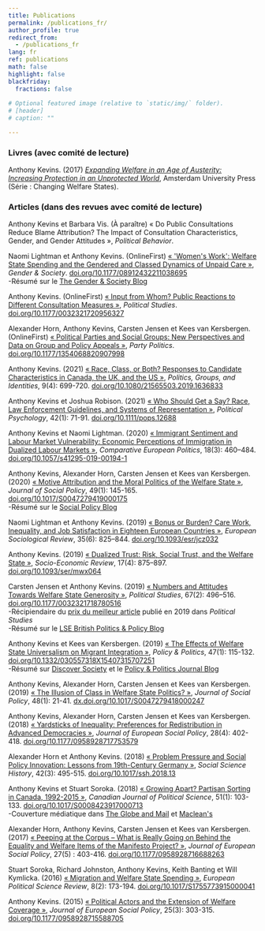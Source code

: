 ```yaml
---
title: Publications
permalink: /publications_fr/
author_profile: true
redirect_from:
  - /publications_fr
lang: fr
ref: publications
math: false
highlight: false
blackfriday: 
  fractions: false
  
# Optional featured image (relative to `static/img/` folder).
# [header]
# caption: ""

---
```


### Livres (avec comité de lecture)

Anthony Kevins. (2017) [_Expanding Welfare in an Age of Austerity: Increasing Protection in an Unprotected World_](https://repository.lboro.ac.uk/articles/book/Expanding_welfare_in_an_age_of_austerity_Increasing_protection_in_an_unprotected_world/9994709), Amsterdam University Press (Série : Changing Welfare States).

### Articles (dans des revues avec comité de lecture)

Anthony Kevins et Barbara Vis. (À paraître) « Do Public Consultations Reduce Blame Attribution? The Impact of Consultation Characteristics, Gender, and Gender Attitudes », _Political Behavior_.

Naomi Lightman et Anthony Kevins. (OnlineFirst) [« 'Women's Work': Welfare State Spending and the Gendered and Classed Dynamics of Unpaid Care »](https://journals.sagepub.com/doi/pdf/10.1177/08912432211038695), _Gender & Society_. [doi.org/10.1177/08912432211038695](https://doi.org/10.1177/08912432211038695)<br>
-Résumé sur le [The Gender & Society Blog](https://gendersociety.wordpress.com/2021/09/03/womens-work-and-the-welfare-state-new-analysis-quantifies-how-gender-class-and-social-policy-shape-unpaid-care-work/)

Anthony Kevins. (OnlineFirst) [« Input from Whom? Public Reactions to Different Consultation Measures »](https://journals.sagepub.com/doi/pdf/10.1177/0032321720956327), _Political Studies_. [doi.org/10.1177/0032321720956327](https://doi.org/10.1177/0032321720956327)

Alexander Horn, Anthony Kevins, Carsten Jensen et Kees van Kersbergen. (OnlineFirst) [« Political Parties and Social Groups: New Perspectives and Data on Group and Policy Appeals »](https://repository.lboro.ac.uk/articles/journal_contribution/Political_parties_and_social_groups_New_perspectives_and_data_on_group_and_policy_appeals/11628444), _Party Politics_. [doi.org/10.1177/1354068820907998](https://doi.org/10.1177/1354068820907998)

Anthony Kevins. (2021) [« Race, Class, or Both? Responses to Candidate Characteristics in Canada, the UK, and the US »](https://www.tandfonline.com/doi/pdf/10.1080/21565503.2019.1636833?needAccess=true), _Politics, Groups, and Identities_, 9(4): 699-720. [doi.org/10.1080/21565503.2019.1636833](https://doi.org/10.1080/21565503.2019.1636833)

Anthony Kevins et Joshua Robison. (2021) [« Who Should Get a Say? Race, Law Enforcement Guidelines, and Systems of Representation »](https://onlinelibrary.wiley.com/doi/epdf/10.1111/pops.12688), _Political Psychology_, 42(1): 71-91. [doi.org/10.1111/pops.12688](https://doi.org/10.1111/pops.12688)

Anthony Kevins et Naomi Lightman. (2020) [« Immigrant Sentiment and Labour Market Vulnerability: Economic Perceptions of Immigration in Dualized Labour Markets »](https://repository.lboro.ac.uk/articles/journal_contribution/Immigrant_sentiment_and_labour_market_vulnerability_economic_perceptions_of_immigration_in_dualized_labour_markets/9976301), _Comparative European Politics_, 18(3): 460–484. [doi.org/10.1057/s41295-019-00194-1](https://doi.org/10.1057/s41295-019-00194-1)

Anthony Kevins, Alexander Horn, Carsten Jensen et Kees van Kersbergen. (2020) [« Motive Attribution and the Moral Politics of the Welfare State »](https://www.cambridge.org/core/services/aop-cambridge-core/content/view/D2DC2B5761B7474254AB8BEC75CF9B0D/S0047279419000175a.pdf/motive_attribution_and_the_moral_politics_of_the_welfare_state.pdf), _Journal of Social Policy_, 49(1): 145-165. [doi.org/10.1017/S0047279419000175](https://doi.org/10.1017/S0047279419000175)<br>
-Résumé sur le [Social Policy Blog](https://socialpolicyblog.com/2019/05/08/explaining-other-peoples-stances-on-inequality/)

Naomi Lightman et Anthony Kevins. (2019) [« Bonus or Burden? Care Work, Inequality, and Job Satisfaction in Eighteen European Countries »](https://repository.lboro.ac.uk/articles/journal_contribution/Bonus_or_burden_Care_work_inequality_and_job_satisfaction_in_eighteen_European_countries/9976268), _European Sociological Review_, 35(6): 825–844. [doi.org/10.1093/esr/jcz032](https://academic.oup.com/esr/article/35/6/825/5521386?guestAccessKey=5a546076-ebad-417e-a168-d998e6b56a96)

Anthony Kevins. (2019) [« Dualized Trust: Risk, Social Trust, and the Welfare State »](https://repository.lboro.ac.uk/articles/journal_contribution/Dualized_trust_risk_social_trust_and_the_welfare_state/9976265), _Socio-Economic Review_, 17(4): 875–897. [doi.org/10.1093/ser/mwx064](https://doi.org/10.1093/ser/mwx064)

Carsten Jensen et Anthony Kevins. (2019) [« Numbers and Attitudes Towards Welfare State Generosity »](http://journals.sagepub.com/doi/pdf/10.1177/0032321718780516), _Political Studies_, 67(2): 496–516. [doi.org/10.1177/0032321718780516](https://doi.org/10.1177/0032321718780516)<br>
-Récipiendaire du [prix du meilleur article](https://journals.sagepub.com/page/psx/collections/virtual-special-issues/harrison-prize-winners) publié en 2019 dans *Political Studies* <br> 
-Résumé sur le [LSE British Politics & Policy Blog](http://blogs.lse.ac.uk/politicsandpolicy/how-claims-about-welfare-benefit-levels-affect-public-opinion/)

Anthony Kevins et Kees van Kersbergen. (2019) [« The Effects of Welfare State Universalism on Migrant Integration »](https://repository.lboro.ac.uk/articles/journal_contribution/The_effects_of_welfare_state_universalism_on_migrant_integration/9976226), _Policy & Politics_, 47(1): 115-132. [doi.org/10.1332/030557318X15407315707251](https://doi.org/10.1332/030557318X15407315707251)<br>
-Résumé sur [Discover Society](https://discoversociety.org/2019/02/06/policy-and-politics-one-of-us-how-welfare-states-help-shape-immigrant-integration/) et le [Policy & Politics Journal Blog](https://policyandpoliticsblog.com/2019/02/20/one-of-us-how-welfare-states-help-shape-immigrant-integration/)

Anthony Kevins, Alexander Horn, Carsten Jensen et Kees van Kersbergen. (2019) [« The Illusion of Class in Welfare State Politics? »](https://repository.lboro.ac.uk/articles/journal_contribution/The_illusion_of_class_in_welfare_state_politics_/9976223), _Journal of Social Policy_, 48(1): 21-41. [dx.doi.org/10.1017/S0047279418000247](https://dx.doi.org/10.1017/S0047279418000247)

Anthony Kevins, Alexander Horn, Carsten Jensen et Kees van Kersbergen. (2018) [« Yardsticks of Inequality: Preferences for Redistribution in Advanced Democracies »](https://repository.lboro.ac.uk/articles/journal_contribution/Yardsticks_of_inequality_Preferences_for_redistribution_in_advanced_democracies/9976232), _Journal of European Social Policy_, 28(4): 402-418. [doi.org/10.1177/0958928717753579](https://doi.org/10.1177/0958928717753579)

Alexander Horn et Anthony Kevins. (2018) [« Problem Pressure and Social Policy Innovation: Lessons from 19th-Century Germany »](https://repository.lboro.ac.uk/articles/journal_contribution/Problem_pressure_and_social_policy_innovation_Lessons_from_nineteenth-century_Germany/9976235), _Social Science History_, 42(3): 495-515. [doi.org/10.1017/ssh.2018.13](https://doi.org/10.1017/ssh.2018.13)

Anthony Kevins et Stuart Soroka. (2018) [« Growing Apart? Partisan Sorting in Canada, 1992-2015 »](https://repository.lboro.ac.uk/articles/journal_contribution/Growing_apart_Partisan_sorting_in_Canada_1992_2015/9976238), _Canadian Journal of Political Science_, 51(1): 103-133. [doi.org/10.1017/S0008423917000713](https://doi.org/10.1017/S0008423917000713)<br>
-Couverture médiatique dans [The Globe and Mail](https://www.theglobeandmail.com/opinion/big-tent-politics-is-now-all-but-dead/article24944734/) et [Maclean's](https://www.macleans.ca/politics/this-is-whats-wrong-with-canadas-right/)

Alexander Horn, Anthony Kevins, Carsten Jensen et Kees van Kersbergen. (2017) [« Peeping at the Corpus – What is Really Going on Behind the Equality and Welfare Items of the Manifesto Project? »](https://repository.lboro.ac.uk/articles/journal_contribution/Peeping_at_the_corpus_What_is_really_going_on_behind_the_equality_and_welfare_items_of_the_Manifesto_project_/9976253), _Journal of European Social Policy_, 27(5) : 403-416. [doi.org/10.1177/0958928716688263](https://doi.org/10.1177/0958928716688263)

Stuart Soroka, Richard Johnston, Anthony Kevins, Keith Banting et Will Kymlicka. (2016) [« Migration and Welfare State Spending »](https://repository.lboro.ac.uk/articles/journal_contribution/Migration_and_welfare_state_spending/9976256), _European Political Science Review_, 8(2): 173-194. [doi.org/10.1017/S1755773915000041](https://doi.org/10.1017/S1755773915000041)

Anthony Kevins. (2015) [« Political Actors and the Extension of Welfare Coverage »](https://repository.lboro.ac.uk/articles/journal_contribution/Political_actors_public_opinion_and_the_extension_of_welfare_coverage/9976259), _Journal of European Social Policy_, 25(3): 303-315. [doi.org/10.1177/0958928715588705](https://doi.org/10.1177/0958928715588705)
